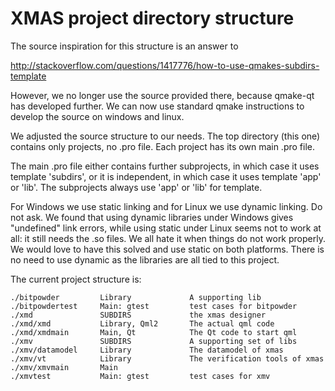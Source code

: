 # XMAS project directory structure

The source inspiration for this structure is an answer to 

<http://stackoverflow.com/questions/1417776/how-to-use-qmakes-subdirs-template> 

However, we no longer use the source provided there, because qmake-qt has
developed further. We can now use standard qmake instructions to develop
the source on windows and linux.

We adjusted the source structure to our needs. The top directory (this one) contains
only projects, no .pro file. Each project has its own main .pro file. 

The main .pro file either contains further subprojects, in which case it uses template 'subdirs',
or it is independent, in which case it uses template 'app' or 'lib'. The subprojects 
always use 'app' or 'lib' for template.

For Windows we use static linking and for Linux we use dynamic linking. Do not ask.
We found that using dynamic libraries under Windows gives "undefined" link errors, while
using static under Linux seems not to work at all: it still needs the .so files.
We all hate it when things do not work properly. We would love to have this solved
and use static on both platforms. There is no need to use dynamic as the libraries
are all tied to this project.

The current project structure is:

~~~~~~~~~~~~~~~~~~~~~~~~~~~
./bitpowder			Library 			A supporting lib
./bitpowdertest		Main: gtest 		test cases for bitpowder
./xmd				SUBDIRS				the xmas designer
./xmd/xmd			Library, Qml2		The actual qml code
./xmd/xmdmain		Main, Qt			The Qt code to start qml
./xmv 				SUBDIRS 			A supporting set of libs
./xmv/datamodel		Library 			The datamodel of xmas
./xmv/vt 			Library 			The verification tools of xmas
./xmv/xmvmain 		Main 		
./xmvtest 			Main: gtest 		test cases for xmv
~~~~~~~~~~~~~~~~~~~~~~~~~~~


